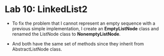 Lab 10: LinkedList2
===

* To fix the problem that I cannot represent an empty sequence with a previous simple implementation, I create an **EmptyListNode** class and renamed the ListNode class to **NonemptyListNode**.

* And both have the same set of methods since they inherit from AbstractListNode class.
